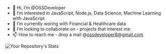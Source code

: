 - 👋 Hi, I’m @OSSDeveloper
- 👀 I’m interested in JavaScript, Node.js, Data Science, Machine Learning with JavaScript
- 🌱 I’m currently woring with Financial & Healthcare data
- 💞️ I’m looking to collaborate on - projects that interest me
- 📫 How to reach me - drop a mail @ossdeveloper8@gmail.com

<!---
OSSDeveloper/OSSDeveloper is a ✨ special ✨ repository because its `README.md` (this file) appears on your GitHub profile.
You can click the Preview link to take a look at your changes.
--->

![Your Repository's Stats](https://github-readme-stats.vercel.app/api/top-langs/?username=OSSDeveloper&theme=blue-green)
